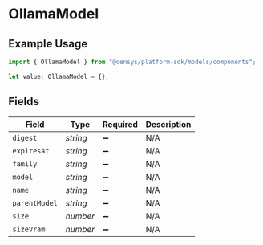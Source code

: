 # OllamaModel

## Example Usage

```typescript
import { OllamaModel } from "@censys/platform-sdk/models/components";

let value: OllamaModel = {};
```

## Fields

| Field              | Type               | Required           | Description        |
| ------------------ | ------------------ | ------------------ | ------------------ |
| `digest`           | *string*           | :heavy_minus_sign: | N/A                |
| `expiresAt`        | *string*           | :heavy_minus_sign: | N/A                |
| `family`           | *string*           | :heavy_minus_sign: | N/A                |
| `model`            | *string*           | :heavy_minus_sign: | N/A                |
| `name`             | *string*           | :heavy_minus_sign: | N/A                |
| `parentModel`      | *string*           | :heavy_minus_sign: | N/A                |
| `size`             | *number*           | :heavy_minus_sign: | N/A                |
| `sizeVram`         | *number*           | :heavy_minus_sign: | N/A                |